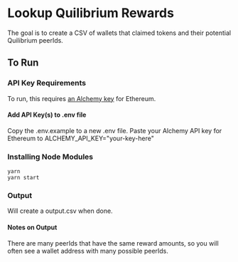 # Lookup Quilibrium Rewards
The goal is to create a CSV of wallets that claimed tokens and their potential Quilibrium peerIds.

## To Run
### API Key Requirements
To run, this requires [an Alchemy key](https://dashboard.alchemy.com/) for Ethereum.

#### Add API Key(s) to .env file
Copy the .env.example to a new .env file.
Paste your Alchemy API key for Ethereum to ALCHEMY_API_KEY="your-key-here"

### Installing Node Modules
```
yarn
yarn start
```

### Output
Will create a output.csv when done.
#### Notes on Output
There are many peerIds that have the same reward amounts, so you will often see a wallet address with many possible peerIds.